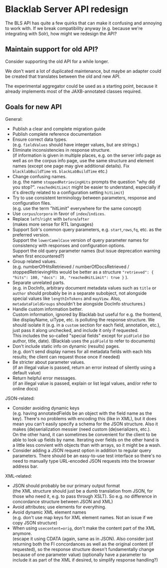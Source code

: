 # Blacklab Server API redesign

The BLS API has quite a few quirks that can make it confusing and annoying to work with.
If we break compatibility anyway (e.g. because we're integrating with Solr), how might
we redesign the API?


## Maintain support for old API?

Consider supporting the old API for a while longer.

We don't want a lot of duplicated maintenance, but maybe an adapter could
be created that translates between the old and new API.

The experimental aggregator could be used as a starting point, because it already
implements most of the JAXB-annotated classes required.


## Goals for new API

General:
- Publish a clear and complete migration guide
- Publish complete reference documentation
- Ensure correct data types.<br>
  (e.g. `fieldValues` should have integer values, but are strings.)
- Eliminate inconsistencies in response structure.<br>
  (if information is given in multiple places, e.g. on the server info page as well
   as on the corpus info page, use the same structure and element names (except one page
   may give additional details). Fix `blacklabBuildTime` vs. `blackLabBuildTime` etc.)
- Change confusing names.<br>
  (e.g. the name `stoppedRetrievingHits` prompts the question "why did you stop?".
  `reachedHitLimit` might be easier to understand, especially if it's directly 
  related to a configuration setting `hitLimit`)
- Try to use consistent terminology between parameters, response and configuration files.<br>
  (e.g. use the term "hitLimit" everywhere for the same concept)
- Use `corpus`/`corpora` in favor of `index`/`indices`.
- Replace `left`/`right` with `before`/`after`<br>
  (makes more sense for RTL languages)
- Support Solr's common query parameters, e.g. `start`,`rows`,`fq`, etc.
  as the preferred version.<br>
  Support the `lowerCamelCase` version of query parameter names for consistency 
  with responses and configuration options.<br>
  Support the old query parameter names (but issue deprecation warning when first 
  encountered?)
- Group related values.<br>
  (e.g. numberOfHitsRetrieved / numberOfDocsRetrieved / stoppedRetrievingHits
  would be better as a structure `"retrieved": { "hits": 100, "docs": 10, "reachedHitLimit": true }` ).
- Separate unrelated parts.<br>
  (e.g. in DocInfo, arbitrary document metadata values such as `title` or `author` should probably be
  in a separate subobject, not alongside special values like `lengthInTokens` and `mayView`. Also, 
  `metadataFieldGroups` shouldn't be alongside DocInfo structures.)
- Handle custom information better. <br>
  Custom information, ignored by Blacklab but useful for e.g. the frontend,
  like displayName, uiType, etc. is polluting the response structure.
  We should isolate it (e.g. in a `custom` section for each field, annotation, etc.),
  just pass it along unchecked, and include it only if requested.<br>
  This includes the so-called "special fields" except for `pidField` (so author, title, date).
  (Blacklab uses the `pidField` to refer to documents)
- Don't include static info on dynamic (results) pages.<br>
  (e.g. don't send display names for all metadata fields with each hits results;
   the client can request those once if needed)
- Be stricter about parameter values.<br>
  (if an illegal value is passed, return an error instead of silently using a default value)
- Return helpful error messages.<br>
  (if an illegal value is passed, explain or list legal values, and/or refer to online docs)


JSON-related:
- Consider avoiding dynamic keys<br>
(e.g. having annotatedFields be an object with the field name
  as the key). There's no problems with encoding this (like in XML), but it does mean you can't 
  easily specify a schema for the JSON structure. Also it makes (de)serialization messier (need 
  custom (de)serializers, etc.).<br>
  On the other hand, it can sometimes be convenient for the client to be able to 
  look up fields by name. Iterating over fields on the other hand is a little less convient 
  with objects than with arrays, so it might be a wash.
- Consider adding a JSON request option in addition to regular query parameters.
  There should be an easy-to-use test interface so there's no need to
  manually type URL-encoded JSON requests into the browser address bar.


XML-related:
- JSON should probably be our primary output format<br>
  (the XML structure should just be a dumb translation from JSON, for those who need it, 
  e.g. to pass through XSLT). So e.g. no difference in concordance structure between JSON and XML)
- Avoid attributes; use elements for everything.
- Avoid dynamic XML element names<br>(e.g. don't use map keys for XML element names.
  Not an issue if we copy JSON structure)
- When using `usecontent=orig`, don't make the content part of the XML anymore.<br>
  (escape it using CDATA (again, same as in JSON). Also consider just returning both
  the FI concordances as well as the original content (if requested), so the response
  structure doesn't fundamentally change because of one parameter value)
  (optionally have a parameter to include it as part of the XML if desired, to simplify response handling?)
